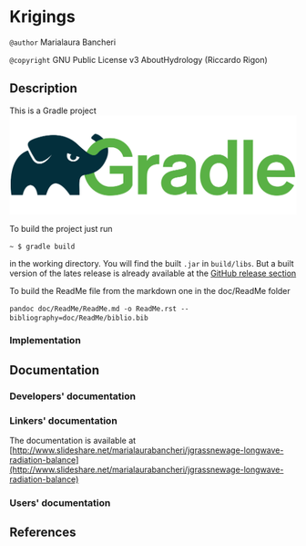 # Krigings

`@author` Marialaura Bancheri

`@copyright` GNU Public License v3 AboutHydrology (Riccardo Rigon)

## Description

This is a Gradle project ![Gradle logo](doc/ReadMe/gradle.png)

To build the project just run

    ~ $ gradle build

in the working directory. You will find the built `.jar` in `build/libs`. But a
built version of the lates release is already available at the [GitHub release
section](https://github.com/geoframecomponents/LongWaveRadiationBalance/releases)

To build the ReadMe file from the markdown one in the doc/ReadMe folder

    pandoc doc/ReadMe/ReadMe.md -o ReadMe.rst --bibliography=doc/ReadMe/biblio.bib

### Implementation

## Documentation

### Developers' documentation

### Linkers' documentation

The documentation is available at [http://www.slideshare.net/marialaurabancheri/jgrassnewage-longwave-radiation-balance](http://www.slideshare.net/marialaurabancheri/jgrassnewage-longwave-radiation-balance)

### Users' documentation

## References
